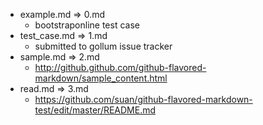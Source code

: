 - example.md => 0.md
  - bootstraponline test case
- test_case.md => 1.md
  - submitted to gollum issue tracker
- sample.md => 2.md
  - http://github.github.com/github-flavored-markdown/sample_content.html
- read.md => 3.md
  - https://github.com/suan/github-flavored-markdown-test/edit/master/README.md
